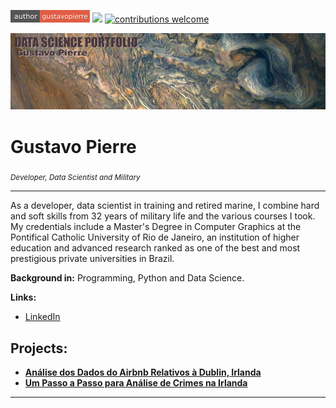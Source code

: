 [![author](author-gustavopierre.png)](https://www.linkedin.com/in/gustavo_pierre) [![](https://img.shields.io/badge/python-3.7+-blue.svg)](https://www.python.org/downloads/release/python-365/) [![contributions welcome](https://img.shields.io/badge/contributions-welcome-brightgreen.svg?style=flat)](hhttps://github.com/gustavopierre/data_science_portfolio/issues)

<p align="center">
  <img src="banner.png" >
</p>

# Gustavo Pierre
<sub>*Developer, Data Scientist and Military*</sub>

-----


As a developer, data scientist in training and retired marine, I combine hard and soft skills from 32 years of military life and the various courses I took.
My credentials include a Master's Degree in Computer Graphics at the Pontifical Catholic University of Rio de Janeiro, an institution of higher education and advanced research ranked as one of the best and most prestigious private universities in Brazil.

**Background in:** Programming, Python and Data Science.

**Links:**
* [LinkedIn](https://www.linkedin.com/in/gustavo_pierre)



## Projects:

* **[Análise dos Dados do Airbnb Relativos à Dublin, Irlanda](https://github.com/gustavopierre/data_science_portfolio/blob/master/Analise_Dados_Airbnb_em_Dublin_Irlanda.ipynb)**
* **[Um Passo a Passo para Análise de Crimes na Irlanda](https://github.com/gustavopierre/data_science_portfolio/blob/master/Um_Passo_a_Passo_Para_Analise_Crimes_na_Irlanda.ipynb)**
---




